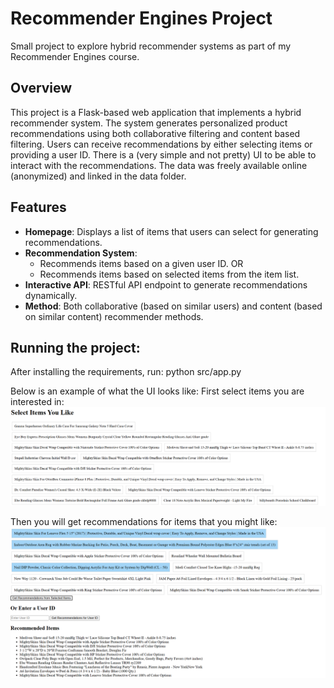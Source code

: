# Recommender Engines Project
Small project to explore hybrid recommender systems as part of my Recommender Engines course. 
## Overview
This project is a Flask-based web application that implements a hybrid recommender system. The system generates personalized product recommendations using both collaborative filtering and content based filtering. Users can receive recommendations by either selecting items or providing a user ID. There is a (very simple and not pretty) UI to be able to interact with the recommendations. The data was freely available online (anonymized) and linked in the data folder.

## Features
- **Homepage**: Displays a list of items that users can select for generating recommendations.
- **Recommendation System**:
  - Recommends items based on a given user ID. OR
  - Recommends items based on selected items from the item list.
- **Interactive API**: RESTful API endpoint to generate recommendations dynamically.
- **Method**: Both collaborative (based on similar users) and content (based on similar content) recommender methods. 

## Running the project: 
After installing the requirements, run:
python src/app.py

Below is an example of what the UI looks like:
First select items you are interested in:
![alt text](image.png)

Then you will get recommendations for items that you might like:
![alt text](image-1.png)